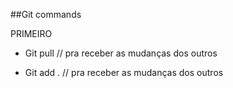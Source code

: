 ##Git commands

PRIMEIRO

- Git pull   // pra receber as mudanças dos outros 

- Git add .   // pra receber as mudanças dos outros 